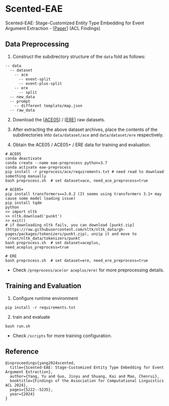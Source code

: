 # Scented-EAE
Scented-EAE: Stage-Customized Entity Type Embedding for Event Argument Extraction - [[Paper](https://aclanthology.org/2024.findings-acl.309.pdf)] (ACL Findings)


## Data Preprocessing
1. Construct the subdirectory structure of the `data` fold as follows:

```
-- data
  -- dataset
    -- ace
      -- event-split
      -- event-plus-split
    -- ere
      -- split
  -- new_data
  -- prompt
    -- different template/map.json
  -- raw_data
```

2. Download the [[ACE05](https://catalog.ldc.upenn.edu/LDC2006T06)] / [[ERE](https://catalog.ldc.upenn.edu/LDC2023T04)] raw datasets.

3. After extracting the above dataset archives, place the contents of the subdirectories into `data/dataset/ace` and `data/dataset/ere` respectively.

4. Obtain the ACE05 / ACE05+ / ERE data for training and evaluation.

```
# ACE05
conda deactivate
conda create --name eae-preprocess python=3.7
conda activate eae-preprocess
pip install -r preprocess/ace/requirements.txt # need read to download something manually
bash preprocess.sh  # set dataset=ace, need_ace_preprocess=true

# ACE05+
pip install transformers==3.0.2 (It seems using transformers 3.1+ may cause some model loading issue)
pip install tqdm
python
>> import nltk 
>> nltk.download('punkt')
>> exit()
# if downloading nltk fails, you can download [punkt.zip](https://raw.githubusercontent.com/nltk/nltk_data/gh-pages/packages/tokenizers/punkt.zip), unzip it and move to `/root/nltk_data/tokenizers/punkt`
bash preprocess.sh  # set dataset=aceplus, need_aceplus_preprocess=true

# ERE
bash preprocess.sh  # set dataset=ere, need_ere_preprocess=true
```

- Check `/preprocess/ace(or aceplus/ere)` for more preprocessing details.

## Training and Evaluation
1. Configure runtime environment
```
pip install -r requirements.txt
```

2. train and evaluate
```
bash run.sh
```

- Check `/scripts` for more training configuration.

## Reference
```
@inproceedings{yang2024scented,
  title={Scented-EAE: Stage-Customized Entity Type Embedding for Event Argument Extraction},
  author={Yang, Yu and Guo, Jinyu and Shuang, Kai and Mao, Chenrui},
  booktitle={Findings of the Association for Computational Linguistics ACL 2024},
  pages={5222--5235},
  year={2024}
}
```

